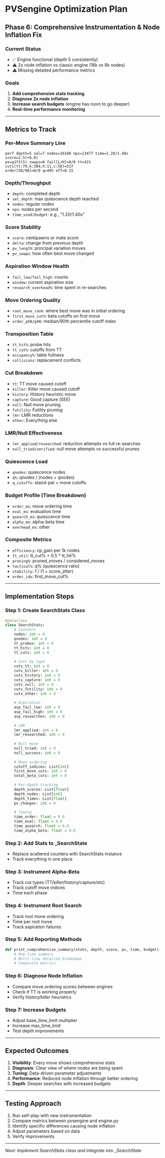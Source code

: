 # PVSengine Optimization Plan

## Phase 6: Comprehensive Instrumentation & Node Inflation Fix

### Current Status
- ✅ Engine functional (depth 5 consistently)
- ⚠️ 2x node inflation vs classic engine (16k vs 8k nodes)
- ⚠️ Missing detailed performance metrics

### Goals
1. **Add comprehensive stats tracking**
2. **Diagnose 2x node inflation**
3. **Increase search budgets** (engine has room to go deeper)
4. **Real-time performance monitoring**

---

## Metrics to Track

### Per-Move Summary Line
```
perf depth=5 sel=7 nodes=16160 nps=13477 time=1.20/1.40s score=2.5(+0.0) 
pv=g1f3(5) swaps=0 fail[L/H]=0/0 tt=41% cuts(tt:79,k:389,h:11,c:58)=537 
order[50/90]=0/0 q=49% eff=0.15
```

### Depth/Throughput
- `depth`: completed depth
- `sel_depth`: max quiescence depth reached
- `nodes`: regular nodes
- `nps`: nodes per second
- `time_used/budget`: e.g., "1.20/1.40s"

### Score Stability
- `score`: centipawns or mate score
- `delta`: change from previous depth
- `pv_length`: principal variation moves
- `pv_swaps`: how often best move changed

### Aspiration Window Health
- `fail_low/fail_high`: counts
- `window`: current aspiration size
- `research_overhead%`: time spent in re-searches

### Move Ordering Quality
- `root_move_rank`: where best move was in initial ordering
- `first_move_cut%`: beta cutoffs on first move
- `order_p50/p90`: median/90th percentile cutoff index

### Transposition Table
- `tt_hit%`: probe hits
- `tt_cut%`: cutoffs from TT
- `occupancy%`: table fullness
- `collisions`: replacement conflicts

### Cut Breakdown
- `tt`: TT move caused cutoff
- `killer`: Killer move caused cutoff  
- `history`: History heuristic move
- `capture`: Good capture (SEE)
- `null`: Null move pruning
- `futility`: Futility pruning
- `lmr`: LMR reductions
- `other`: Everything else

### LMR/Null Effectiveness
- `lmr_applied/researched`: reduction attempts vs full re-searches
- `null_tried/verified`: null move attempts vs successful prunes

### Quiescence Load
- `qnodes`: quiescence nodes
- `q%`: qnodes / (nodes + qnodes)
- `q_cutoffs`: stand-pat + move cutoffs

### Budget Profile (Time Breakdown)
- `order_ms`: move ordering time
- `eval_ms`: evaluation time
- `qsearch_ms`: quiescence time
- `alpha_ms`: alpha-beta time
- `overhead_ms`: other

### Composite Metrics
- `efficiency`: cp_gain per 1k nodes
- `tt_util`: tt_cut% + 0.5 * tt_hit%
- `pruning%`: pruned_moves / considered_moves
- `tactical%`: q% (quiescence ratio)
- `stability`: 1 / (1 + score_jitter)
- `order_idx`: first_move_cut%

---

## Implementation Steps

### Step 1: Create SearchStats Class
```python
@dataclass
class SearchStats:
    # Counters
    nodes: int = 0
    qnodes: int = 0
    tt_probes: int = 0
    tt_hits: int = 0
    tt_cuts: int = 0
    
    # Cuts by type
    cuts_tt: int = 0
    cuts_killer: int = 0
    cuts_history: int = 0
    cuts_capture: int = 0
    cuts_null: int = 0
    cuts_futility: int = 0
    cuts_other: int = 0
    
    # Aspiration
    asp_fail_low: int = 0
    asp_fail_high: int = 0
    asp_researches: int = 0
    
    # LMR
    lmr_applied: int = 0
    lmr_researched: int = 0
    
    # Null move
    null_tried: int = 0
    null_success: int = 0
    
    # Move ordering
    cutoff_indices: List[int]
    first_move_cuts: int = 0
    total_beta_cuts: int = 0
    
    # Per-depth tracking
    depth_scores: List[float]
    depth_nodes: List[int]
    depth_times: List[float]
    pv_changes: int = 0
    
    # Timing
    time_order: float = 0.0
    time_eval: float = 0.0
    time_qsearch: float = 0.0
    time_alpha_beta: float = 0.0
```

### Step 2: Add Stats to _SearchState
- Replace scattered counters with SearchStats instance
- Track everything in one place

### Step 3: Instrument Alpha-Beta
- Track cut types (TT/killer/history/capture/etc)
- Track cutoff move indices
- Time each phase

### Step 4: Instrument Root Search
- Track root move ordering
- Time per root move
- Track aspiration failures

### Step 5: Add Reporting Methods
```python
def print_comprehensive_summary(stats, depth, score, pv, time, budget):
    # One-line summary
    # Multi-line detailed breakdown
    # Composite metrics
```

### Step 6: Diagnose Node Inflation
- Compare move ordering scores between engines
- Check if TT is working properly
- Verify history/killer heuristics

### Step 7: Increase Budgets
- Adjust base_time_limit multiplier
- Increase max_time_limit
- Test depth improvements

---

## Expected Outcomes

1. **Visibility**: Every move shows comprehensive stats
2. **Diagnosis**: Clear view of where nodes are being spent
3. **Tuning**: Data-driven parameter adjustments
4. **Performance**: Reduced node inflation through better ordering
5. **Depth**: Deeper searches with increased budgets

---

## Testing Approach

1. Run self-play with new instrumentation
2. Compare metrics between pvsengine and engine.py
3. Identify specific differences causing node inflation
4. Adjust parameters based on data
5. Verify improvements

---

*Next: Implement SearchStats class and integrate into _SearchState*
